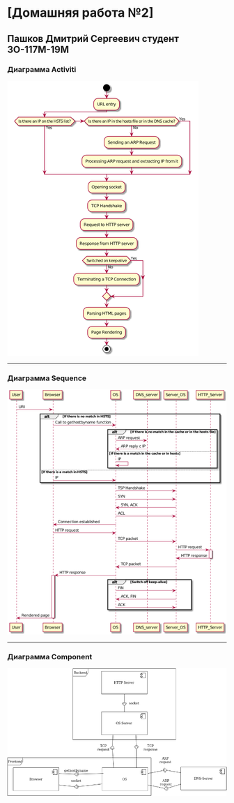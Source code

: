 # [Домашняя работа №2]

## Пашков Дмитрий Сергеевич студент 3О-117М-19М

### Диаграмма  Activiti

![Activity.png](https://raw.githubusercontent.com/mai-re-course/process-to-diagram-CodingSquire/master/Activity.png)

---

### Диаграмма Sequence

![Sequence.png](https://raw.githubusercontent.com/mai-re-course/process-to-diagram-CodingSquire/master/Sequence.png)

---

### Диаграмма Component

![component.png](https://raw.githubusercontent.com/mai-re-course/process-to-diagram-CodingSquire/master/component.png)
